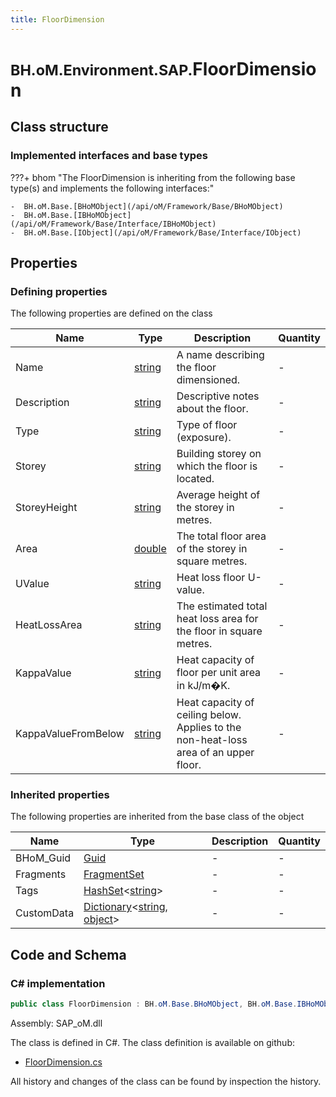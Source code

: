 ```yaml
---
title: FloorDimension
---
```


# <small>BH.oM.Environment.SAP.</small>**FloorDimension**



## Class structure

### Implemented interfaces and base types

???+ bhom "The FloorDimension is inheriting from the following base type(s) and implements the following interfaces:"

    -  BH.oM.Base.[BHoMObject](/api/oM/Framework/Base/BHoMObject)
    -  BH.oM.Base.[IBHoMObject](/api/oM/Framework/Base/Interface/IBHoMObject)
    -  BH.oM.Base.[IObject](/api/oM/Framework/Base/Interface/IObject)


## Properties



### Defining properties

The following properties are defined on the class

| Name             | Type             | Description      | Quantity         |
|------------------|------------------|------------------|------------------|
| Name | [string](https://learn.microsoft.com/en-us/dotnet/api/System.String?view=netstandard-2.0) | A name describing the floor dimensioned. | - |
| Description | [string](https://learn.microsoft.com/en-us/dotnet/api/System.String?view=netstandard-2.0) | Descriptive notes about the floor. | - |
| Type | [string](https://learn.microsoft.com/en-us/dotnet/api/System.String?view=netstandard-2.0) | Type of floor (exposure). | - |
| Storey | [string](https://learn.microsoft.com/en-us/dotnet/api/System.String?view=netstandard-2.0) | Building storey on which the floor is located. | - |
| StoreyHeight | [string](https://learn.microsoft.com/en-us/dotnet/api/System.String?view=netstandard-2.0) | Average height of the storey in metres. | - |
| Area | [double](https://learn.microsoft.com/en-us/dotnet/api/System.Double?view=netstandard-2.0) | The total floor area of the storey in square metres. | - |
| UValue | [string](https://learn.microsoft.com/en-us/dotnet/api/System.String?view=netstandard-2.0) | Heat loss floor U-value. | - |
| HeatLossArea | [string](https://learn.microsoft.com/en-us/dotnet/api/System.String?view=netstandard-2.0) | The estimated total heat loss area for the floor in square metres. | - |
| KappaValue | [string](https://learn.microsoft.com/en-us/dotnet/api/System.String?view=netstandard-2.0) | Heat capacity of floor per unit area in kJ/m�K. | - |
| KappaValueFromBelow | [string](https://learn.microsoft.com/en-us/dotnet/api/System.String?view=netstandard-2.0) | Heat capacity of ceiling below.  Applies to the non-heat-loss area of an upper floor. | - |


### Inherited properties
The following properties are inherited from the base class of the object

| Name             | Type             | Description      | Quantity         |
|------------------|------------------|------------------|------------------|
| BHoM_Guid | [Guid](https://learn.microsoft.com/en-us/dotnet/api/System.Guid?view=netstandard-2.0) | - | - |
| Fragments | [FragmentSet](/api/oM/Framework/Base/FragmentSet) | - | - |
| Tags | [HashSet](https://learn.microsoft.com/en-us/dotnet/api/System.Collections.Generic.HashSet-1?view=netstandard-2.0)&lt;[string](https://learn.microsoft.com/en-us/dotnet/api/System.String?view=netstandard-2.0)&gt; | - | - |
| CustomData | [Dictionary](https://learn.microsoft.com/en-us/dotnet/api/System.Collections.Generic.Dictionary-2?view=netstandard-2.0)&lt;[string](https://learn.microsoft.com/en-us/dotnet/api/System.String?view=netstandard-2.0), [object](https://learn.microsoft.com/en-us/dotnet/api/System.Object?view=netstandard-2.0)&gt; | - | - |


## Code and Schema

### C# implementation

``` C# title="C#"
public class FloorDimension : BH.oM.Base.BHoMObject, BH.oM.Base.IBHoMObject, BH.oM.Base.IObject
```

Assembly: SAP_oM.dll

The class is defined in C#. The class definition is available on github:

- [FloorDimension.cs](https://github.com/BHoM/SAP_Toolkit/blob/develop/SAP_oM/XML\FloorDimension.cs)

All history and changes of the class can be found by inspection the history.
